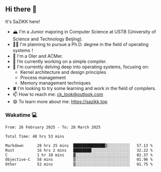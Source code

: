 ## Hi there 👋

It's SaZiKK here!

- 🏔️ I'm a Junior majoring in Computer Science  at USTB (University of Science and Technology Beijing).
- 🧑‍🎓 I'm planning to pursue a Ph.D. degree in the field of operating systems！
- 🚀 I'm a OIer and ACMer.
- 🔭 I’m currently working on a simple compiler.
- 🌱 I'm currently delving deep into operating systems, focusing on:
  - Kernel architecture and design principles
  - Process management
  - Memory management techniques
- 🍀 I'm looking to try some learning and work in the field of compilers.
- 📫 How to reach me: ck_look@outlook.com
- 😄 To learn more about me: https://sazikk.top

  
<!--
**SaZiKK/SaZiKK** is a ✨ _special_ ✨ repository because its `README.md` (this file) appears on your GitHub profile.

Here are some ideas to get you started:

- 🔭 I’m currently working on ...
- 🌱 I’m currently learning ...
- 👯 I’m looking to collaborate on ...
- 🤔 I’m looking for help with ...
- 💬 Ask me about ...
- 📫 How to reach me: ...
- 😄 Pronouns: ...
- ⚡ Fun fact: ...
-->

### Wakatime 💻

<!--START_SECTION:waka-->

```txt
From: 26 February 2025 - To: 28 March 2025

Total Time: 48 hrs 53 mins

Markdown      28 hrs 25 mins  ██████████████▒░░░░░░░░░░   57.13 %
Rust          16 hrs 2 mins   ████████░░░░░░░░░░░░░░░░░   32.22 %
C             1 hr 10 mins    ▓░░░░░░░░░░░░░░░░░░░░░░░░   02.37 %
Objective-C   58 mins         ▒░░░░░░░░░░░░░░░░░░░░░░░░   01.96 %
Other         52 mins         ▒░░░░░░░░░░░░░░░░░░░░░░░░   01.75 %
```

<!--END_SECTION:waka-->

